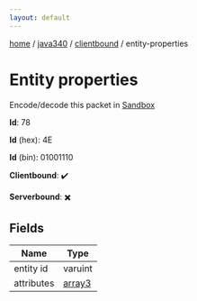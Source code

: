 ```yaml
---
layout: default
---
```


[home](/)  /  [java340](/protocol/java340)  /  [clientbound](/protocol/java340/clientbound)  /  entity-properties

# Entity properties

Encode/decode this packet in [Sandbox](../../../sandbox/java340#Clientbound.EntityProperties)

**Id**: 78

**Id** (hex): 4E

**Id** (bin): 01001110

**Clientbound**: ✔️

**Serverbound**: ✖️

## Fields

Name | Type
---|---
entity id | varuint
attributes | [array3](/protocol/java340/arrays)
